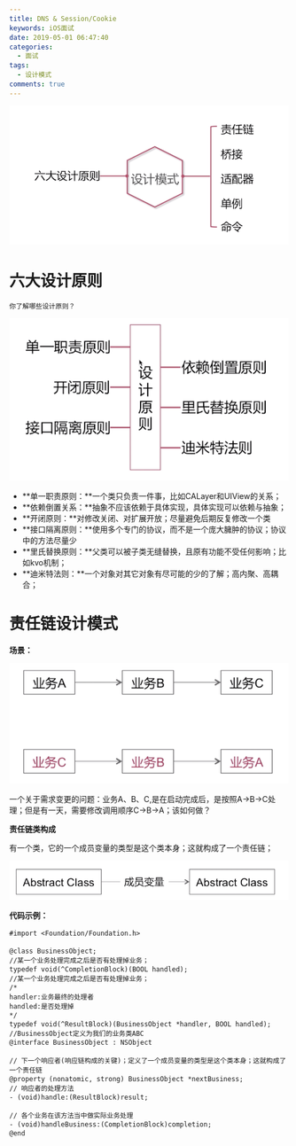 ```yaml
---
title: DNS & Session/Cookie
keywords: iOS面试
date: 2019-05-01 06:47:40
categories: 
  - 面试
tags:
  - 设计模式
comments: true
---
```


![4-5-1](https://raw.githubusercontent.com/HaviLee/Blog-Images/master/Tech/11-1-0.png)

# 六大设计原则

`你了解哪些设计原则？`

![4-5-1](https://raw.githubusercontent.com/HaviLee/Blog-Images/master/Tech/11-1-1.png)

- **单一职责原则：**一个类只负责一件事，比如CALayer和UIView的关系；
- **依赖倒置关系：**抽象不应该依赖于具体实现，具体实现可以依赖与抽象；
- **开闭原则：**对修改关闭、对扩展开放；尽量避免后期反复修改一个类
- **接口隔离原则：**使用多个专门的协议，而不是一个庞大臃肿的协议；协议中的方法尽量少
- **里氏替换原则：**父类可以被子类无缝替换，且原有功能不受任何影响；比如kvo机制；
- **迪米特法则：**一个对象对其它对象有尽可能的少的了解；高内聚、高耦合；

# 责任链设计模式

**场景：**

![4-5-1](https://raw.githubusercontent.com/HaviLee/Blog-Images/master/Tech/11-1-2.png)

一个关于需求变更的问题：业务A、B、C,是在启动完成后，是按照A->B->C处理；但是有一天，需要修改调用顺序C->B->A；该如何做？

**责任链类构成**

有一个类，它的一个成员变量的类型是这个类本身；这就构成了一个责任链；

![4-5-1](https://raw.githubusercontent.com/HaviLee/Blog-Images/master/Tech/11-1-3.png)

**代码示例：**

```objc
#import <Foundation/Foundation.h>

@class BusinessObject;
//某一个业务处理完成之后是否有处理掉业务；
typedef void(^CompletionBlock)(BOOL handled);
//某一个业务处理完成之后是否有处理掉业务；
/*
handler:业务最终的处理者
handled:是否处理掉
*/
typedef void(^ResultBlock)(BusinessObject *handler, BOOL handled);
//BusinessObject定义为我们的业务类ABC
@interface BusinessObject : NSObject

// 下一个响应者(响应链构成的关键)；定义了一个成员变量的类型是这个类本身；这就构成了一个责任链
@property (nonatomic, strong) BusinessObject *nextBusiness;
// 响应者的处理方法
- (void)handle:(ResultBlock)result;

// 各个业务在该方法当中做实际业务处理
- (void)handleBusiness:(CompletionBlock)completion;
@end

```

